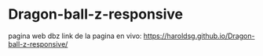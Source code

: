 # Dragon-ball-z-responsive
pagina web dbz
link de la pagina en vivo: https://haroldsg.github.io/Dragon-ball-z-responsive/
